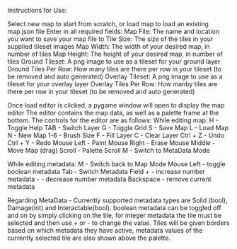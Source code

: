 Instructions for Use:

Select new map to start from scratch, or load map to load an existing map.json file
Enter in all required fields:
  Map File: The name and location you want to save your map file to
  Tile Size: The size of the tiles in your supplied tileset images
  Map Width: The width of your desired map, in number of tiles
  Map Height: The height of your desired map, in number of tiles
  Ground Tileset: A png image to use as a tileset for your ground layer
  Ground Tiles Per Row: How many tiles are there per row in your tileset (to be removed and auto generated)
  Overlay Tileset: A png image to use as a tileset for your overlay layer
  Overlay Tiles Per Row: How manby tiles are there per row in your tileset (to be removed and auto generated)

Once load editor is clicked, a pygame window will open to display the map editor
The editor contains the map data, as well as a palette frame at the bottom.
The controls for the editor are as follows:
  While editing map:
    H - Toggle Help
    TAB - Switch Layer
    G - Toggle Grid
    S - Save Map
    L - Load Map
    N - New Map
    1-6 - Brush Size
    F - Fill Layer
    C - Clear Layer
    Ctrl + Z - Undo
    Ctrl + Y - Redo
    Mouse Left - Paint
    Mouse Right - Erase
    Mouse Middle - Move Map (drag)
    Scroll - Palette Scroll
    M - Switch to MetaData Mode
  
  While editing metadata:
    M - Switch back to Map Mode
    Mouse Left - toggle boolean metadata
    Tab - Switch Metadata Field
    + - increase number metadata
    - - decrease number metadata
    Backspace - remove current metadata

Regarding MetaData - Currently supported metadata types are Solid (bool), Damage(int) and Interactable(bool).
boolean metadata can be toggled off and on by simply clicking on the tile, for integer metadata the tile must be selected and then use + or - to change the value.
Tiles will be given borders based on which metadata they have active, metadata values of the currently selected tile are also shown above the palette.

